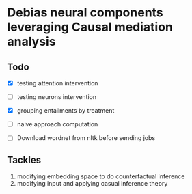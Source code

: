 # Debias neural components leveraging Causal mediation analysis


## Todo
- [x] testing attention intervention
- [ ] testing neurons intervention
- [x] grouping entailments by treatment
- [ ] naive approach computation
- [ ] Download wordnet from nltk before sending jobs


## Tackles
1. modifying embedding space to do counterfactual inference
2. modifying input and applying casual inference theory 



     


